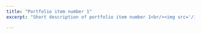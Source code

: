 ```yaml
---
title: "Portfolio item number 1"
excerpt: "Short description of portfolio item number 1<br/><img src='/images/500x300.png'>"

---
```



